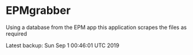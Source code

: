# EPMgrabber
Using a database from the EPM app this application scrapes the files as required


Latest backup: Sun Sep 1 00:46:01 UTC 2019
